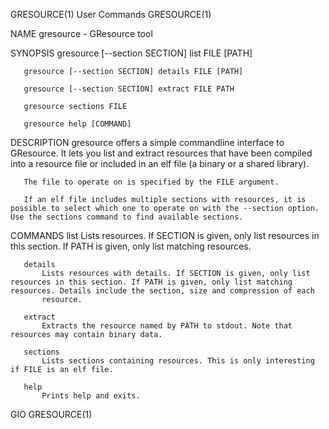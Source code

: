 GRESOURCE(1)                                                                                    User Commands                                                                                    GRESOURCE(1)



NAME
       gresource - GResource tool

SYNOPSIS
       gresource [--section SECTION] list FILE [PATH]

       gresource [--section SECTION] details FILE [PATH]

       gresource [--section SECTION] extract FILE PATH

       gresource sections FILE

       gresource help [COMMAND]

DESCRIPTION
       gresource offers a simple commandline interface to GResource. It lets you list and extract resources that have been compiled into a resource file or included in an elf file (a binary or a shared
       library).

       The file to operate on is specified by the FILE argument.

       If an elf file includes multiple sections with resources, it is possible to select which one to operate on with the --section option. Use the sections command to find available sections.

COMMANDS
       list
           Lists resources. If SECTION is given, only list resources in this section. If PATH is given, only list matching resources.

       details
           Lists resources with details. If SECTION is given, only list resources in this section. If PATH is given, only list matching resources. Details include the section, size and compression of each
           resource.

       extract
           Extracts the resource named by PATH to stdout. Note that resources may contain binary data.

       sections
           Lists sections containing resources. This is only interesting if FILE is an elf file.

       help
           Prints help and exits.



GIO                                                                                                                                                                                              GRESOURCE(1)
